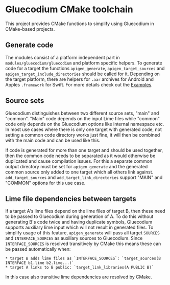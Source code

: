 # Gluecodium CMake toolchain

This project provides CMake functions to simplify using Gluecodium in CMake-based
projects.

## Generate code

The modules consist of a platform independent part in `modules/gluecodium/gluecodium`
and platform specific helpers. To generate code for a target the functions
`apigen_generate`, `apigen_target_sources` and `apigen_target_include_directories`
should be called for it.
Depending on the target platform, there are helpers for `.aar` archives for Android  and
Apples `.framework` for Swift.
For more details check out the [Examples](../examples/README.md).

## Source sets

Gluecodium distinguishes between two different source sets, "main" and "common". "Main"
code depends on the input Lime files while "common" code only depends on the Gluecodium
options like internal namespace etc. In most use cases where there is only one target
with generated code, not setting a common code directory works just fine, it will then
be combined with the main code and can be used like this.

If code is generated for more than one target and should be used together, then the
common code needs to be separated as it would otherwise be duplicated and cause
compilation issues. For this a separate common output directory must be set for
`apigen_generate` and the generated common source only added to one target which all
others link against. `add_target_sources` and `add_target_link_directories` support
"MAIN" and "COMMON" options for this use case.

## Lime file dependencies between targets

If a target A's lime files depend on the lime files of target B, then these need to
be passed to Gluecodium during generation of A. To do this without generating B's
code twice and having duplicate symbols, Gluecodium supports auxiliary lime input
which will not result in generated files. To simplify usage of this feature,
`apigen_generate` will pass all target `SOURCES` and `INTERFACE_SOURCES` as
auxiliary sources to Gluecodium. Since `INTERFACE_SOURCES` is resolved
transitively by CMake this means these can be passed automatically when:

    * target B adds lime files as `INTERFACE_SOURCES`: `target_sources(B INTERFACE b1.lime b2.lime...)`
    * target A links to B public: `target_link_libraries(A PUBLIC B)`
   
In this case also transitive lime dependencies are resolved by CMake.
